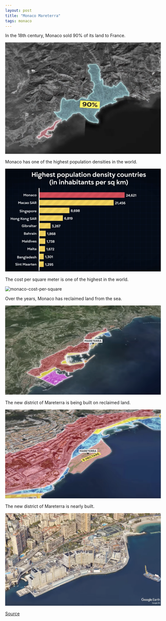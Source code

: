```yaml
---
layout: post
title: "Monaco Mareterra"
tags: monaco
---
```


In the 18th century, Monaco sold 90% of its land to France.

![monaco-lost-land](/assets/images/1-monaco-lost-land.png)

Monaco has one of the highest population densities in the world.

![monaco-population-density](/assets/images/2-monaco-population-density.png)

The cost per square meter is one of the highest in the world.

![monaco-cost-per-square](/assets/images/3-monaco-cost-per-square.png)

Over the years, Monaco has reclaimed land from the sea.

![monaco-land-reclamation](/assets/images/4-monaco-land-reclamation.png)

The new district of Mareterra is being built on reclaimed land.

![monaco-mareterra-new-district](/assets/images/5-monaco-mareterra-new-district.png)

The new district of Mareterra is nearly built.

![monaco-mareterra-nearly-built](/assets/images/6-monaco-mareterra-nearly-built.png)

[Source](https://www.youtube.com/watch?v=AbsFYe2xOx8)
